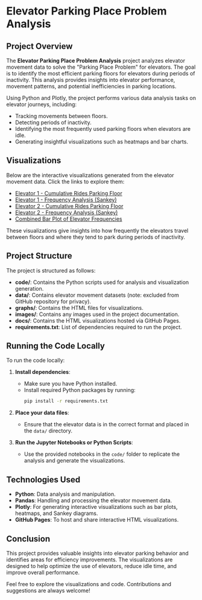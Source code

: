 # Elevator Parking Place Problem Analysis

## Project Overview

The **Elevator Parking Place Problem Analysis** project analyzes elevator movement data to solve the "Parking Place Problem" for elevators. The goal is to identify the most efficient parking floors for elevators during periods of inactivity. This analysis provides insights into elevator performance, movement patterns, and potential inefficiencies in parking locations.

Using Python and Plotly, the project performs various data analysis tasks on elevator journeys, including:

- Tracking movements between floors.
- Detecting periods of inactivity.
- Identifying the most frequently used parking floors when elevators are idle.
- Generating insightful visualizations such as heatmaps and bar charts.

## Visualizations

Below are the interactive visualizations generated from the elevator movement data. Click the links to explore them:

- [Elevator 1 - Cumulative Rides Parking Floor](https://tahasakr1.github.io/Elevator-Parking-Place-Problem-Analysis/elev_1_cuml_rides_parking_floor_3.html)
- [Elevator 1 - Frequency Analysis (Sankey)](https://tahasakr1.github.io/Elevator-Parking-Place-Problem-Analysis/elev_1_freq_analysis_parking_floor_3(sankey).html)
- [Elevator 2 - Cumulative Rides Parking Floor](https://tahasakr1.github.io/Elevator-Parking-Place-Problem-Analysis/elev_2_cuml_rides_parking_floor_1.html)
- [Elevator 2 - Frequency Analysis (Sankey)](https://tahasakr1.github.io/Elevator-Parking-Place-Problem-Analysis/elev_2_freq_analysis_parking_floor_1(sankey).html)
- [Combined Bar Plot of Elevator Frequencies](https://tahasakr1.github.io/Elevator-Parking-Place-Problem-Analysis/combined_bar_plot.html)

These visualizations give insights into how frequently the elevators travel between floors and where they tend to park during periods of inactivity.

## Project Structure

The project is structured as follows:

- **code/**: Contains the Python scripts used for analysis and visualization generation.
- **data/**: Contains elevator movement datasets (note: excluded from GitHub repository for privacy).
- **graphs/**: Contains the HTML files for visualizations.
- **images/**: Contains any images used in the project documentation.
- **docs/**: Contains the HTML visualizations hosted via GitHub Pages.
- **requirements.txt**: List of dependencies required to run the project.

## Running the Code Locally

To run the code locally:

1. **Install dependencies**:
   - Make sure you have Python installed.
   - Install required Python packages by running:
     ```bash
     pip install -r requirements.txt
     ```

2. **Place your data files**: 
   - Ensure that the elevator data is in the correct format and placed in the `data/` directory.

3. **Run the Jupyter Notebooks or Python Scripts**: 
   - Use the provided notebooks in the `code/` folder to replicate the analysis and generate the visualizations.

## Technologies Used

- **Python**: Data analysis and manipulation.
- **Pandas**: Handling and processing the elevator movement data.
- **Plotly**: For generating interactive visualizations such as bar plots, heatmaps, and Sankey diagrams.
- **GitHub Pages**: To host and share interactive HTML visualizations.

## Conclusion

This project provides valuable insights into elevator parking behavior and identifies areas for efficiency improvements. The visualizations are designed to help optimize the use of elevators, reduce idle time, and improve overall performance.

Feel free to explore the visualizations and code. Contributions and suggestions are always welcome!
